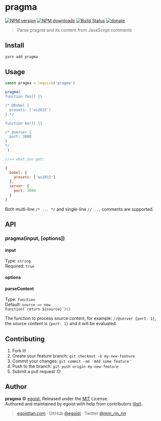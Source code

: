 # pragma

[![NPM version](https://img.shields.io/npm/v/pragma.svg?style=flat)](https://npmjs.com/package/pragma) [![NPM downloads](https://img.shields.io/npm/dm/pragma.svg?style=flat)](https://npmjs.com/package/pragma) [![Build Status](https://img.shields.io/circleci/project/egoist/pragma/master.svg?style=flat)](https://circleci.com/gh/egoist/pragma) [![donate](https://img.shields.io/badge/$-donate-ff69b4.svg?maxAge=2592000&style=flat)](https://github.com/egoist/donate)

> Parse pragma and its content from JavaScript comments

## Install

```bash
yarn add pragma
```

## Usage

```js
const pragma = require('pragma')

pragma(`
function foo() {}

/* @babel {
  presets: ['es2015']
} */

function bar() {}

/* @server {
  port: 3000
}
*/
`)

//=> what you get:

{
  babel: {
    presets: ['es2015']
  },
  server: {
    port: 3000
  }
}
```

Both multi-line `/* ... */` and single-line `// ...` comments are supported.

## API

### pragma(input, [options])

#### input

Type: `string`<br>
Required: `true`

#### options

#### parseContent

Type: `function`<br>
Default: <code>source => new Function(&#x60;return ${source}&#x60;)()</code>

The function to process source content, for example: `//@server {port: 1}`, the source content is `{port: 1}` and it will be evaluated.

## Contributing

1. Fork it!
2. Create your feature branch: `git checkout -b my-new-feature`
3. Commit your changes: `git commit -am 'Add some feature'`
4. Push to the branch: `git push origin my-new-feature`
5. Submit a pull request :D


## Author

**pragma** © [egoist](https://github.com/egoist), Released under the [MIT](./LICENSE) License.<br>
Authored and maintained by egoist with help from contributors ([list](https://github.com/egoist/pragma/contributors)).

> [egoistian.com](https://egoistian.com) · GitHub [@egoist](https://github.com/egoist) · Twitter [@rem_rin_rin](https://twitter.com/rem_rin_rin)
